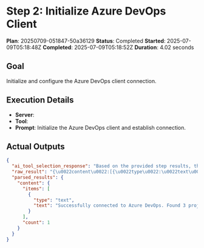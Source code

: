 ﻿# Step 2: Initialize Azure DevOps Client

**Plan**: 20250709-051847-50a36129
**Status**: Completed
**Started**: 2025-07-09T05:18:48Z
**Completed**: 2025-07-09T05:18:52Z
**Duration**: 4.02 seconds

## Goal
Initialize and configure the Azure DevOps client connection.

## Execution Details
- **Server**: 
- **Tool**: 
- **Prompt**: Initialize the Azure DevOps client and establish connection.

## Actual Outputs
```json
{
  "ai_tool_selection_response": "Based on the provided step results, the Azure DevOps client is not initialized. To initialize the client, the appropriate tool is \u0060initialize_azure_dev_ops_client\u0060. However, there are no additional parameters required for this tool from the previous step\u0027s data.\n\nHere is the response:\n\n\u0060\u0060\u0060json\n{\n  \u0022tool\u0022: \u0022initialize_azure_dev_ops_client\u0022,\n  \u0022parameters\u0022: {}\n}\n\u0060\u0060\u0060",
  "raw_result": "{\u0022content\u0022:[{\u0022type\u0022:\u0022text\u0022,\u0022text\u0022:\u0022Successfully connected to Azure DevOps. Found 3 projects.\u0022}]}",
  "parsed_results": {
    "content": {
      "items": [
        {
          "type": "text",
          "text": "Successfully connected to Azure DevOps. Found 3 projects."
        }
      ],
      "count": 1
    }
  }
}
```

